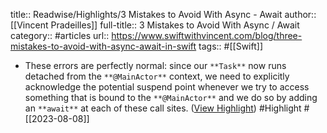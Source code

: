 title:: Readwise/Highlights/3 Mistakes to Avoid With Async - Await
author:: [[Vincent Pradeilles]]
full-title:: 3 Mistakes to Avoid With Async / Await
category:: #articles
url:: https://www.swiftwithvincent.com/blog/three-mistakes-to-avoid-with-async-await-in-swift
tags:: #[[Swift]]

- These errors are perfectly normal: since our `**Task**` now runs detached from the `**@MainActor**` context, we need to explicitly acknowledge the potential suspend point whenever we try to access something that is bound to the `**@MainActor**` and we do so by adding an `**await**` at each of these call sites. ([View Highlight](https://read.readwise.io/read/01h79ncyxdm90kq6dqe24hw35v)) #Highlight #[[2023-08-08]]
